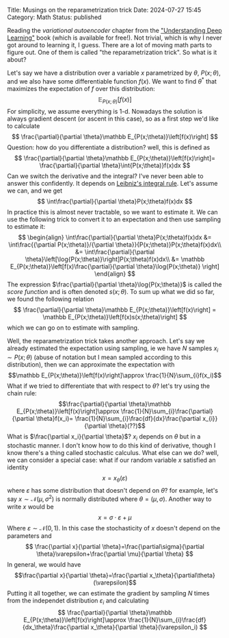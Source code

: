 Title: Musings on the reparametrization trick
Date: 2024-07-27 15:45
Category: Math
Status: published

Reading the *variational autoencoder* chapter from the ["Understanding Deep Learning"](https://udlbook.github.io/udlbook/) book (which is available for free!). Not trivial, which is why I never got around to learning it, I guess. There are a lot of moving math parts to figure out. One of them is called "the reparametrization trick". So what is it about?

Let's say we have a distribution over a variable $x$ parametrized by $\theta$, $P(x;\theta)$, and we also have some differentiable function $f(x)$. We want to find $\theta^*$ that maximizes the expectation of $f$ over this distribution:
$$
\mathbb E_{P(x;\theta)}\left[f(x)\right]
$$
For simplicity, we assume everything is 1-d. Nowadays the solution is always gradient descent (or ascent in this case), so as a first step we'd like to calculate
$$
\frac{\partial}{\partial \theta}\mathbb E_{P(x;\theta)}\left[f(x)\right]
$$
Question: how do you differentiate a distribution? well, this is defined as
$$
\frac{\partial}{\partial \theta}\mathbb E_{P(x;\theta)}\left[f(x)\right]=
\frac{\partial}{\partial \theta}\int{P(x;\theta)}f(x)dx
$$
Can we switch the derivative and the integral? I've never been able to answer this confidently. It depends on [Leibniz's integral rule](https://en.wikipedia.org/wiki/Leibniz_integral_rule). Let's assume we can, and we get
$$
\int\frac{\partial}{\partial \theta}P(x;\theta)f(x)dx
$$
In practice this is almost never tractable, so we want to estimate it. We can use the following trick to convert it to an expectation and then use sampling to estimate it:
$$
\begin{align}
\int\frac{\partial}{\partial \theta}P(x;\theta)f(x)dx &=
\int\frac{{\partial P(x;\theta)}/{\partial \theta}}{P(x;\theta)}P(x;\theta)f(x)dx\\
&= \int\frac{\partial}{\partial \theta}\left[\log{P(x;\theta)}\right]P(x;\theta)f(x)dx\\
&= \mathbb E_{P(x;\theta)}\left[f(x)\frac{\partial}{\partial \theta}\log{P(x;\theta)} \right]
\end{align}
$$
The expression $\frac{\partial}{\partial \theta}\log{P(x;\theta)}$ is called the *score function* and is often denoted $s(x;\theta)$. To sum up what we did so far, we found the following relation
$$
\frac{\partial}{\partial \theta}\mathbb E_{P(x;\theta)}\left[f(x)\right]
= \mathbb E_{P(x;\theta)}\left[f(x)s(x;\theta)\right]
$$
which we can go on to estimate with sampling.

Well, the reparametrization trick takes another approach. Let's say we already estimated the expectation using sampling, ie we have $N$ samples $x_i\sim P(x;\theta$) (abuse of notation but I mean sampled according to this distribution), then we can approximate the expectation with
$$\mathbb E_{P(x;\theta)}\left[f(x)\right]\approx \frac{1}{N}\sum_{i}f(x_i)$$
What if we tried to differentiate that with respect to $\theta$? let's try using the chain rule:
$$\frac{\partial}{\partial \theta}\mathbb E_{P(x;\theta)}\left[f(x)\right]\approx
\frac{1}{N}\sum_{i}\frac{\partial}{\partial \theta}f(x_i)=
\frac{1}{N}\sum_{i}\frac{df}{dx}\frac{\partial x_{i}}{\partial \theta}(??)$$
What is $\frac{\partial x_i}{\partial \theta}$? $x_i$ depends on $\theta$ but in a stochastic manner. I don't know how to do this kind of derivative, though I know there's a thing called stochastic calculus. What else can we do? well, we can consider a special case: what if our random variable $x$ satisfied an identity
$$x=x_\theta(\varepsilon)$$
where $\varepsilon$ has some distribution that doesn't depend on $\theta$? for example, let's say $x\sim \mathcal N(\mu, \sigma^2)$ is normally distributed where $\theta=(\mu,\sigma)$. Another way to write $x$ would be
$$
x=\sigma\cdot\varepsilon + \mu
$$
Where $\varepsilon\sim\mathcal N(0,1)$. In this case the stochasticity of $x$ doesn't depend on the parameters and
$$
\frac{\partial x}{\partial \theta}=\frac{\partial\sigma}{\partial \theta}\varepsilon+\frac{\partial \mu}{\partial \theta}
$$
In general, we would have 
$$\frac{\partial x}{\partial \theta}=\frac{\partial x_\theta}{\partial\theta}(\varepsilon)$$
Putting it all together, we can estimate the gradient by sampling $N$ times from the independet distribution $\varepsilon_i$ and calculating
$$
\frac{\partial}{\partial \theta}\mathbb E_{P(x;\theta)}\left[f(x)\right]\approx
\frac{1}{N}\sum_{i}\frac{df}{dx_\theta}\frac{\partial x_\theta}{\partial \theta}(\varepsilon_i)
$$


